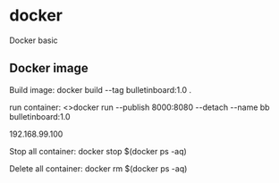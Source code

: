 # docker
Docker basic
## Docker image
Build image:
docker build --tag bulletinboard:1.0 .

run container:
 <>docker run --publish 8000:8080 --detach --name bb bulletinboard:1.0

192.168.99.100

Stop all container:
docker stop $(docker ps -aq)

Delete all container:
docker rm $(docker ps -aq)

